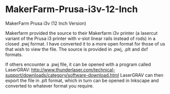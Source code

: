 # MakerFarm-Prusa-i3v-12-Inch

MakerFarm Prusa i3v (12 Inch Version)

Makerfarm provided the source to their Makerfarm i3v printer (a lasercut variant of the Prusa i3 printer with v-slot linear rails instead of rods) in a closed .pwj format. I have converted it to a more open format for those of us that wish to view the file. The source is provided in .pwj, .plt and dxf formats.

If others encounter a .pwj file, it can be opened with a program called LaserGRAV: http://www.thunderlaser.com/technical-support/downloads/category/software-download.html LaserGRAV can then export the file in .plt format, which in turn can be opened in Inkscape and converted to whatever format you require.
